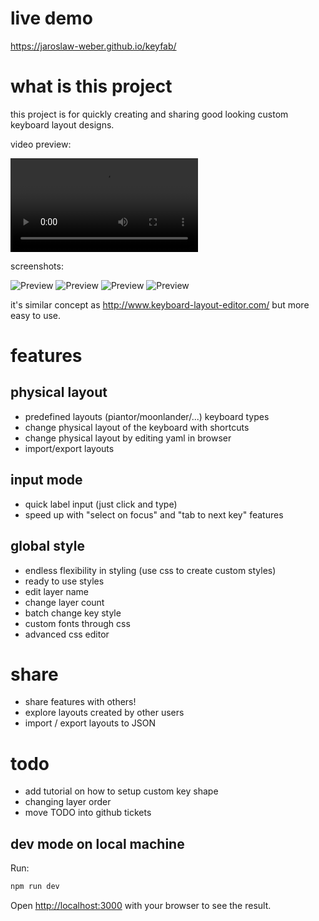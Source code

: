 
# live demo

https://jaroslaw-weber.github.io/keyfab/

# what is this project

this project is for quickly creating and sharing good looking custom keyboard layout designs.

video preview: 

![Preview](preview-v2.mp4)


screenshots:

![Preview](p1.png)
![Preview](p2.png)
![Preview](p3.png)
![Preview](p4.png)

it's similar concept as http://www.keyboard-layout-editor.com/ but more easy to use.

# features

## physical layout
- predefined layouts (piantor/moonlander/...) keyboard types
- change physical layout of the keyboard with shortcuts
- change physical layout by editing yaml in browser
- import/export layouts

## input mode
- quick label input (just click and type)
- speed up with "select on focus" and "tab to next key" features

## global style
- endless flexibility in styling (use css to create custom styles)
- ready to use styles
- edit layer name
- change layer count
- batch change key style
- custom fonts through css
- advanced css editor

# share
- share features with others!
- explore layouts created by other users
- import / export layouts to JSON

# todo
- add tutorial on how to setup custom key shape
- changing layer order
- move TODO into github tickets


## dev mode on local machine

Run: 

```bash
npm run dev
```

Open [http://localhost:3000](http://localhost:3000) with your browser to see the result.
